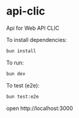 # api-clic
Api for Web API CLIC

To install dependencies:
```sh
bun install
```

To run:
```sh
bun dev
```

To test (e2e):
```sh
bun test:e2e
```

open http://localhost:3000

